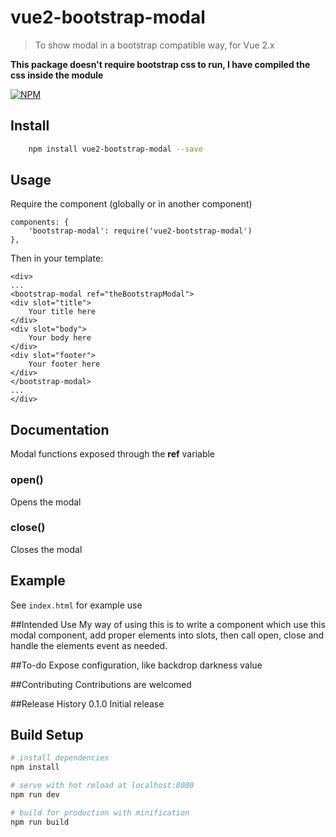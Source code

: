 
# vue2-bootstrap-modal
> To show modal in a bootstrap compatible way, for Vue 2.x

**This package doesn't require bootstrap css to run, I have compiled the css inside the module**

[![NPM](https://nodei.co/npm/vue2-bootstrap-modal.png?downloads=true)](https://nodei.co/npm/vue2-bootstrap-modal/)

## Install

``` bash
    npm install vue2-bootstrap-modal --save
```

## Usage
Require the component (globally or in another component)
```
components: {
    'bootstrap-modal': require('vue2-bootstrap-modal')
},
```
Then in your template:
```
<div>
...
<bootstrap-modal ref="theBootstrapModal">
<div slot="title">
    Your title here
</div>
<div slot="body">
    Your body here
</div>
<div slot="footer">
    Your footer here
</div>
</bootstrap-modal>
...
</div>
```
## Documentation

Modal functions exposed through the **ref** variable

### open()
Opens the modal

### close()
Closes the modal

## Example

See ```index.html``` for example use

##Intended Use
My way of using this is to write a component which use this modal component, add proper elements into slots, then call open, close and handle the elements event as needed.

##To-do
Expose configuration, like backdrop darkness value

##Contributing
Contributions are welcomed

##Release History
0.1.0 Initial release

## Build Setup

``` bash
# install dependencies
npm install

# serve with hot reload at localhost:8080
npm run dev

# build for production with minification
npm run build
```
